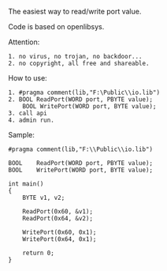 The easiest way to read/write port value.


Code is based on openlibsys.


Attention:

    1. no virus, no trojan, no backdoor... 
    2. no copyright, all free and shareable.

How to use:

    1. #pragma comment(lib,"F:\Public\\io.lib")
    2. BOOL ReadPort(WORD port, PBYTE value);
        BOOL WritePort(WORD port, BYTE value);
    3. call api
    4. admin run. 

Sample:

    #pragma comment(lib,"F:\\Public\\io.lib")

    BOOL	ReadPort(WORD port, PBYTE value);
    BOOL	WritePort(WORD port, BYTE value);

    int main()
    {
        BYTE v1, v2;

        ReadPort(0x60, &v1);
        ReadPort(0x64, &v2);

        WritePort(0x60, 0x1);
        WritePort(0x64, 0x1);

        return 0;
    }

